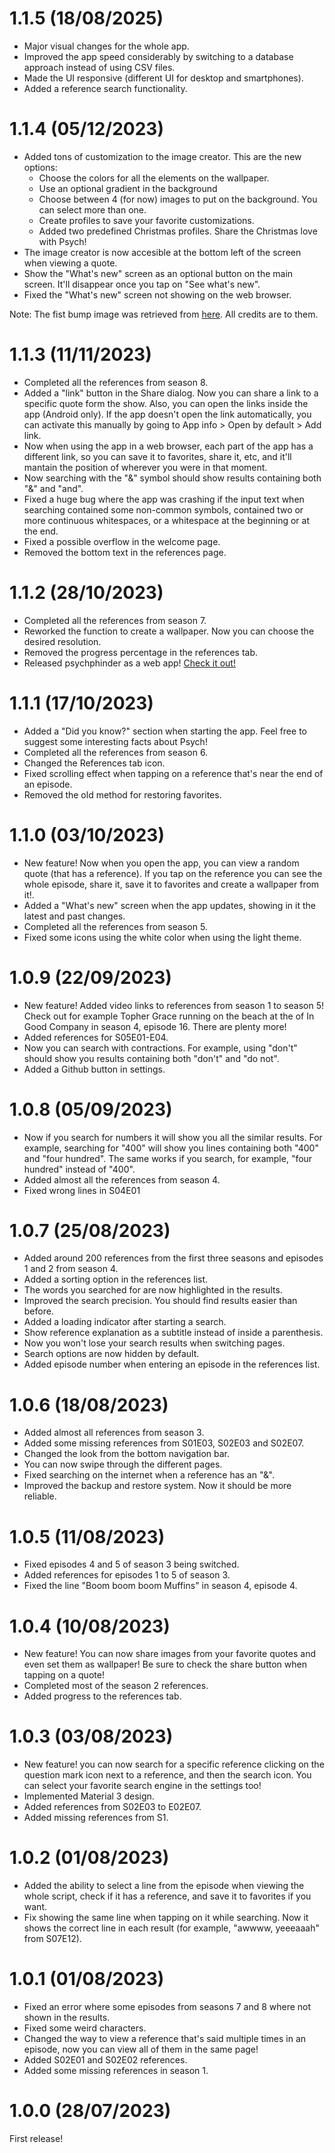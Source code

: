 # 1.1.5 (18/08/2025)

- Major visual changes for the whole app.
- Improved the app speed considerably by switching to a database approach instead of using CSV files.
- Made the UI responsive (different UI for desktop and smartphones).
- Added a reference search functionality.

# 1.1.4 (05/12/2023)

- Added tons of customization to the image creator. This are the new options:
    - Choose the colors for all the elements on the wallpaper.
    - Use an optional gradient in the background
    - Choose between 4 (for now) images to put on the background. You can select more than one.
    - Create profiles to save your favorite customizations.
    - Added two predefined Christmas profiles. Share the Christmas love with Psych!
- The image creator is now accesible at the bottom left of the screen when viewing a quote.
- Show the "What's new" screen as an optional button on the main screen. It'll disappear once you tap on "See what's new".
- Fixed the "What's new" screen not showing on the web browser.

Note: The fist bump image was retrieved from [here](https://fineartamerica.com/featured/psych-fist-bump-brand-a.html). All credits are to them.

# 1.1.3 (11/11/2023)

- Completed all the references from season 8.
- Added a "link" button in the Share dialog. Now you can share a link to a specific quote form the show. Also, you can open the links inside the app (Android only). If the app doesn't open the link automatically, you can activate this manually by going to App info > Open by default > Add link.
- Now when using the app in a web browser, each part of the app has a different link, so you can save it to favorites, share it, etc, and it'll mantain the position of wherever you were in that moment.
- Now searching with the "&" symbol should show results containing both "&" and "and".
- Fixed a huge bug where the app was crashing if the input text when searching contained some non-common symbols, contained two or more continuous whitespaces, or a whitespace at the beginning or at the end.
- Fixed a possible overflow in the welcome page.
- Removed the bottom text in the references page.

# 1.1.2 (28/10/2023)

- Completed all the references from season 7.
- Reworked the function to create a wallpaper. Now you can choose the desired resolution.
- Removed the progress percentage in the references tab.
- Released psychphinder as a web app! [Check it out!](https://daih27.github.io/psychphinder)

# 1.1.1 (17/10/2023)

- Added a "Did you know?" section when starting the app. Feel free to suggest some interesting facts about Psych!
- Completed all the references from season 6.
- Changed the References tab icon.
- Fixed scrolling effect when tapping on a reference that's near the end of an episode.
- Removed the old method for restoring favorites.

# 1.1.0 (03/10/2023)

- New feature! Now when you open the app, you can view a random quote (that has a reference). If you tap on the reference you can see the whole episode, share it, save it to favorites and create a wallpaper from it!.
- Added a "What's new" screen when the app updates, showing in it the latest and past changes.
- Completed all the references from season 5.
- Fixed some icons using the white color when using the light theme.

# 1.0.9 (22/09/2023)

- New feature! Added video links to references from season 1 to season 5! Check out for example Topher Grace running on the beach at the of In Good Company in season 4, episode 16. There are plenty more!
- Added references for S05E01-E04.
- Now you can search with contractions. For example, using "don't" should show you results containing both "don't" and "do not".
- Added a Github button in settings.

# 1.0.8 (05/09/2023)

- Now if you search for numbers it will show you all the similar results. For example, searching for "400" will show you lines containing both "400" and "four hundred". The same works if you search, for example, "four hundred" instead of "400".
- Added almost all the references from season 4.
- Fixed wrong lines in S04E01

# 1.0.7 (25/08/2023)

- Added around 200 references from the first three seasons and episodes 1 and 2 from season 4.
- Added a sorting option in the references list.
- The words you searched for are now highlighted in the results.
- Improved the search precision. You should find results easier than before.
- Added a loading indicator after starting a search.
- Show reference explanation as a subtitle instead of inside a parenthesis.
- Now you won't lose your search results when switching pages.
- Search options are now hidden by default.
- Added episode number when entering an episode in the references list.

# 1.0.6 (18/08/2023)

- Added almost all references from season 3.
- Added some missing references from S01E03, S02E03 and S02E07.
- Changed the look from the bottom navigation bar.
- You can now swipe through the different pages.
- Fixed searching on the internet when a reference has an "&".
- Improved the backup and restore system. Now it should be more reliable.

# 1.0.5 (11/08/2023)

- Fixed episodes 4 and 5 of season 3 being switched.
- Added references for episodes 1 to 5 of season 3.
- Fixed the line "Boom boom boom Muffins" in season 4, episode 4.

# 1.0.4 (10/08/2023)

- New feature! You can now share images from your favorite quotes and even set them as wallpaper! Be sure to check the share button when tapping on a quote!
- Completed most of the season 2 references.
- Added progress to the references tab.

# 1.0.3 (03/08/2023)

- New feature! you can now search for a specific reference clicking on the question mark icon next to a reference, and then the search icon. You can select your favorite search engine in the settings too!
- Implemented Material 3 design.
- Added references from S02E03 to E02E07.
- Added missing references from S1.

# 1.0.2 (01/08/2023)

- Added the ability to select a line from the episode when viewing the whole script, check if it has a reference, and save it to favorites if you want.
- Fix showing the same line when tapping on it while searching. Now it shows the correct line in each result (for example, "awwww, yeeeaaah" from S07E12).

# 1.0.1 (01/08/2023)

- Fixed an error where some episodes from seasons 7 and 8 where not shown in the results.
- Fixed some weird characters.
- Changed the way to view a reference that's said multiple times in an episode, now you can view all of them in the same page!
- Added S02E01 and S02E02 references.
- Added some missing references in season 1.

# 1.0.0 (28/07/2023)

First release!